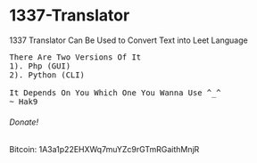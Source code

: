 # 1337-Translator
1337 Translator Can Be Used to Convert Text into Leet Language 
<pre>
There Are Two Versions Of It
1). Php (GUI)
2). Python (CLI)

It Depends On You Which One You Wanna Use ^_^
~ Hak9
</pre>

###### Donate! 
Bitcoin: 1A3a1p22EHXWq7muYZc9rGTmRGaithMnjR
